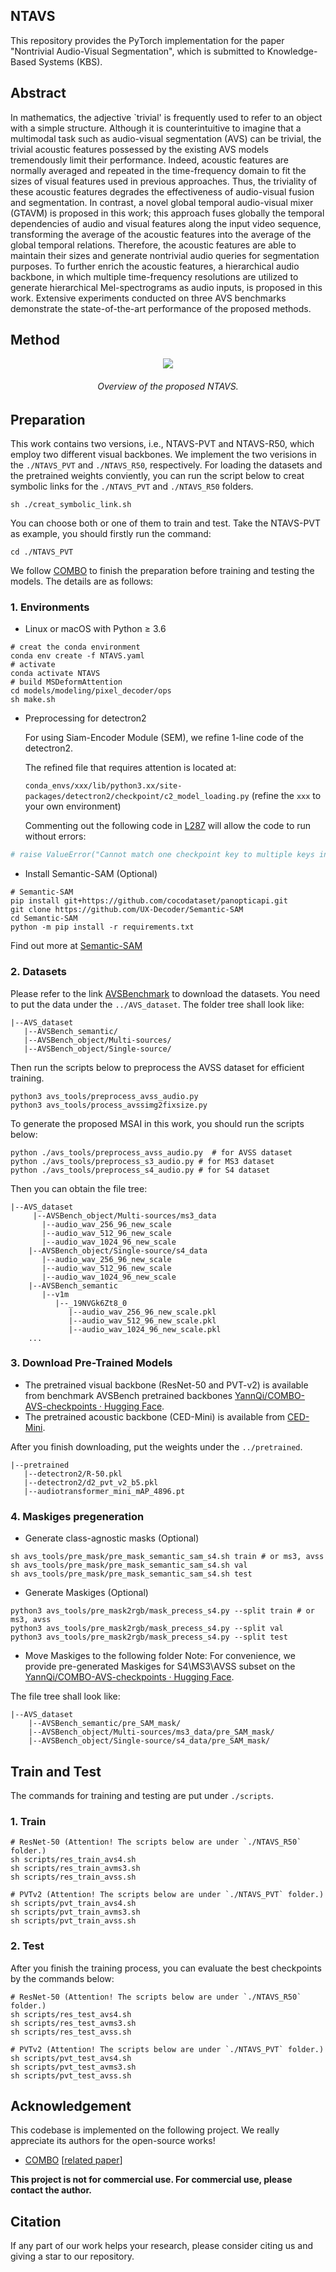 ## NTAVS
This repository provides the PyTorch implementation for the paper "Nontrivial Audio-Visual Segmentation", which is submitted to Knowledge-Based Systems (KBS).

## Abstract
In mathematics, the adjective `trivial' is frequently used to refer to an object with a simple structure. Although it is counterintuitive to imagine that a multimodal task such as audio-visual segmentation (AVS) can be trivial, the trivial acoustic features possessed by the existing AVS models tremendously limit their performance. Indeed, acoustic features are normally averaged and repeated in the time-frequency domain to fit the sizes of visual features used in previous approaches. Thus, the triviality of these acoustic features degrades the effectiveness of audio-visual fusion and segmentation. In contrast, a novel global temporal audio-visual mixer (GTAVM) is proposed in this work; this approach fuses globally the temporal dependencies of audio and visual features along the input video sequence, transforming the average of the acoustic features into the average of the global temporal relations. Therefore, the acoustic features are able to maintain their sizes and generate nontrivial audio queries for segmentation purposes. To further enrich the acoustic features, a hierarchical audio backbone, in which multiple time-frequency resolutions are utilized to generate hierarchical Mel-spectrograms as audio inputs, is proposed in this work. Extensive experiments conducted on three AVS benchmarks demonstrate the state-of-the-art performance of the proposed methods.

## Method
<p align="center">
  <img  src="image/framework.jpg">

<h6 align="center">Overview of the proposed NTAVS.</h6>
</p>

## Preparation
This work contains two versions, i.e., NTAVS-PVT and NTAVS-R50, which employ two different visual backbones. We implement the two verisions in the `./NTAVS_PVT` and `./NTAVS_R50`, respectively. For loading the datasets and the pretrained weights conviently, you can run the script below to creat symbolic links for the `./NTAVS_PVT` and `./NTAVS_R50` folders. 
```
sh ./creat_symbolic_link.sh
```
You can choose both or one of them to train and test. Take the NTAVS-PVT as example, you should firstly run the command:
```
cd ./NTAVS_PVT
```
We follow [COMBO](https://yannqi.github.io/AVS-COMBO) to finish the preparation before training and testing the models. The details are as follows:

### 1. Environments

- Linux or macOS with Python ≥ 3.6

```shell
# creat the conda environment
conda env create -f NTAVS.yaml
# activate
conda activate NTAVS
# build MSDeformAttention
cd models/modeling/pixel_decoder/ops
sh make.sh
```
- Preprocessing for detectron2

  For using Siam-Encoder Module (SEM), we refine 1-line code of the detectron2.

  The refined file that requires attention is located at:

  `conda_envs/xxx/lib/python3.xx/site-packages/detectron2/checkpoint/c2_model_loading.py`
  (refine the `xxx`  to your own environment)

  Commenting out the following code in [L287](https://github.com/facebookresearch/detectron2/blob/cc9266c2396d5545315e3601027ba4bc28e8c95b/detectron2/checkpoint/c2_model_loading.py#L287) will allow the code to run without errors:

```python
# raise ValueError("Cannot match one checkpoint key to multiple keys in the model.")  
```

- Install Semantic-SAM (Optional)

```shell
# Semantic-SAM
pip install git+https://github.com/cocodataset/panopticapi.git
git clone https://github.com/UX-Decoder/Semantic-SAM
cd Semantic-SAM
python -m pip install -r requirements.txt
```
Find out more at [Semantic-SAM](https://github.com/UX-Decoder/Semantic-SAM)

### 2. Datasets

Please refer to the link [AVSBenchmark](https://github.com/OpenNLPLab/AVSBench) to download the datasets. You need to put the data under the `../AVS_dataset`. The folder tree shall look like:

```
|--AVS_dataset
   |--AVSBench_semantic/
   |--AVSBench_object/Multi-sources/
   |--AVSBench_object/Single-source/
```

Then run the scripts below to preprocess the AVSS dataset for efficient training.

```shell
python3 avs_tools/preprocess_avss_audio.py
python3 avs_tools/process_avssimg2fixsize.py
```
To generate the proposed MSAI in this work, you should run the scripts below:
```
python ./avs_tools/preprocess_avss_audio.py  # for AVSS dataset
python ./avs_tools/preprocess_s3_audio.py # for MS3 dataset
python ./avs_tools/preprocess_s4_audio.py # for S4 dataset
```
Then you can obtain the file tree:
```
|--AVS_dataset
     |--AVSBench_object/Multi-sources/ms3_data
       |--audio_wav_256_96_new_scale
       |--audio_wav_512_96_new_scale
       |--audio_wav_1024_96_new_scale
    |--AVSBench_object/Single-source/s4_data
       |--audio_wav_256_96_new_scale
       |--audio_wav_512_96_new_scale
       |--audio_wav_1024_96_new_scale
    |--AVSBench_semantic
       |--v1m
          |--_19NVGk6Zt8_0
             |--audio_wav_256_96_new_scale.pkl
             |--audio_wav_512_96_new_scale.pkl
             |--audio_wav_1024_96_new_scale.pkl
    ...
```

### 3. Download Pre-Trained Models

- The pretrained visual backbone (ResNet-50 and PVT-v2) is available from benchmark AVSBench pretrained backbones [YannQi/COMBO-AVS-checkpoints · Hugging Face](https://huggingface.co/YannQi/COMBO-AVS-checkpoints).
- The pretrained acoustic backbone (CED-Mini) is available from [CED-Mini](https://huggingface.co/mispeech/ced-mini).

After you finish downloading, put the weights under the `../pretrained`. 

```
|--pretrained
   |--detectron2/R-50.pkl
   |--detectron2/d2_pvt_v2_b5.pkl
   |--audiotransformer_mini_mAP_4896.pt
```

### 4. Maskiges pregeneration

- Generate class-agnostic masks (Optional)

```shell
sh avs_tools/pre_mask/pre_mask_semantic_sam_s4.sh train # or ms3, avss
sh avs_tools/pre_mask/pre_mask_semantic_sam_s4.sh val 
sh avs_tools/pre_mask/pre_mask_semantic_sam_s4.sh test
```

- Generate Maskiges (Optional)

```shell
python3 avs_tools/pre_mask2rgb/mask_precess_s4.py --split train # or ms3, avss
python3 avs_tools/pre_mask2rgb/mask_precess_s4.py --split val
python3 avs_tools/pre_mask2rgb/mask_precess_s4.py --split test
```

- Move Maskiges to the following folder
  Note: For convenience, we provide pre-generated Maskiges for S4\MS3\AVSS subset on the [YannQi/COMBO-AVS-checkpoints · Hugging Face](https://huggingface.co/YannQi/COMBO-AVS-checkpoints).

The file tree shall look like:
```
|--AVS_dataset
    |--AVSBench_semantic/pre_SAM_mask/
    |--AVSBench_object/Multi-sources/ms3_data/pre_SAM_mask/
    |--AVSBench_object/Single-source/s4_data/pre_SAM_mask/
```

## Train and Test
The commands for training and testing are put under `./scripts`.
### 1. Train

```shell
# ResNet-50 (Attention! The scripts below are under `./NTAVS_R50` folder.)
sh scripts/res_train_avs4.sh
sh scripts/res_train_avms3.sh
sh scripts/res_train_avss.sh
```

```shell
# PVTv2 (Attention! The scripts below are under `./NTAVS_PVT` folder.)
sh scripts/pvt_train_avs4.sh
sh scripts/pvt_train_avms3.sh
sh scripts/pvt_train_avss.sh
```

### 2. Test
After you finish the training process, you can evaluate the best checkpoints by the commands below:
```shell
# ResNet-50 (Attention! The scripts below are under `./NTAVS_R50` folder.)
sh scripts/res_test_avs4.sh
sh scripts/res_test_avms3.sh
sh scripts/res_test_avss.sh
```

```shell
# PVTv2 (Attention! The scripts below are under `./NTAVS_PVT` folder.)
sh scripts/pvt_test_avs4.sh
sh scripts/pvt_test_avms3.sh
sh scripts/pvt_test_avss.sh
```

## Acknowledgement

This codebase is implemented on the following project. We really appreciate its authors for the open-source works!
- [COMBO](https://github.com/yannqi/COMBO-AVS) [[related paper](https://arxiv.org/pdf/2312.06462)]


**This project is not for commercial use. For commercial use, please contact the author.**

## Citation

If any part of our work helps your research, please consider citing us and giving a star to our repository.

